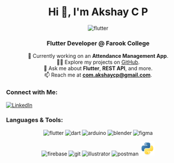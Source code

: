 <h1 align="center">Hi 👋, I'm Akshay C P</h1>
<div align="center">
    <img src="https://media.tenor.com/TCRFRR67pVkAAAAi/rebrnd-coding.gif" alt="flutter" width="100" height="100"/>
</div>
<h3 align="center">Flutter Developer @ Farook College</h3>

<div align="center">
    <p>🔭 Currently working on an <strong>Attendance Management App</strong>.<br>
    👨‍💻 Explore my projects on <a href="https://github.com/Akshay-cp7" target="_blank">GitHub</a>.<br>
    💬 Ask me about <strong>Flutter</strong>, <strong>REST API</strong>, and more.<br>
    📫 Reach me at <strong><a href="mailto:com.akshaycp@gmail.com">com.akshaycp@gmail.com</a></strong>.</p>
</div>

<h3 align="left">Connect with Me:</h3>
<p align="left">
  <a href="https://www.linkedin.com/in/akshay-cp7" target="_blank">
    <img src="https://cdn.uconnectlabs.com/wp-content/uploads/sites/46/2022/08/Linkedin-Logo-e1660320077673.png" alt="LinkedIn" height="20" style="width: auto;"/>
  </a>
</p>

<h3 align="left">Languages & Tools:</h3>
<p align="center" class="icons-container">
  <a><img src="https://www.vectorlogo.zone/logos/flutterio/flutterio-icon.svg" alt="flutter" width="40" height="40"/></a>
  <a><img src="https://www.vectorlogo.zone/logos/dartlang/dartlang-icon.svg" alt="dart" width="40" height="40"/></a>
  <a><img src="https://cdn.worldvectorlogo.com/logos/arduino-1.svg" alt="arduino" width="40" height="40"/></a>
  <a><img src="https://download.blender.org/branding/community/blender_community_badge_white.svg" alt="blender" width="40" height="40"/></a>
  <a><img src="https://www.vectorlogo.zone/logos/figma/figma-icon.svg" alt="figma" width="40" height="40"/></a>
</p>

<p align="center" class="icons-container">
  <a><img src="https://www.vectorlogo.zone/logos/firebase/firebase-icon.svg" alt="firebase" width="40" height="40"/></a>
  <a><img src="https://www.vectorlogo.zone/logos/git-scm/git-scm-icon.svg" alt="git" width="40" height="40"/></a>
  <a><img src="https://www.vectorlogo.zone/logos/adobe_illustrator/adobe_illustrator-icon.svg" alt="illustrator" width="40" height="40"/></a>
  <a><img src="https://www.vectorlogo.zone/logos/getpostman/getpostman-icon.svg" alt="postman" width="40" height="40"/></a>
  <a><img src="https://raw.githubusercontent.com/devicons/devicon/master/icons/python/python-original.svg" alt="python" width="40" height="40"/></a>
</p>
